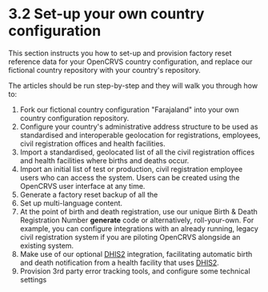 # 3.2 Set-up your own country configuration

This section instructs you how to set-up and provision factory reset reference data for your OpenCRVS country configuration, and replace our fictional country repository with your country's repository.

The articles should be run step-by-step and they will walk you through how to:

1. Fork our fictional country configuration "Farajaland" into your own country configuration repository.
2. Configure your country's administrative address structure to be used as standardised and interoperable geolocation for registrations, employees, civil registration offices and health facilities.
3. Import a standardised, geolocated list of all the civil registration offices and health facilities where births and deaths occur.&#x20;
4. Import an initial list of test or production, civil registration employee users who can access the system.  Users can be created using the OpenCRVS user interface at any time.
5. Generate a factory reset backup of all the&#x20;
6. Set up multi-language content.
7. At the point of birth and death registration, use our unique Birth & Death Registration Number **generate** code or alternatively, roll-your-own.  For example, you can configure integrations with an already running, legacy civil registration system if you are piloting OpenCRVS alongside an existing system.
8. Make use of our optional [DHIS2](https://dhis2.org/) integration, facilitating automatic birth and death notification from a health facility that uses [DHIS2](https://dhis2.org/).
9. Provision 3rd party error tracking tools, and configure some technical settings
